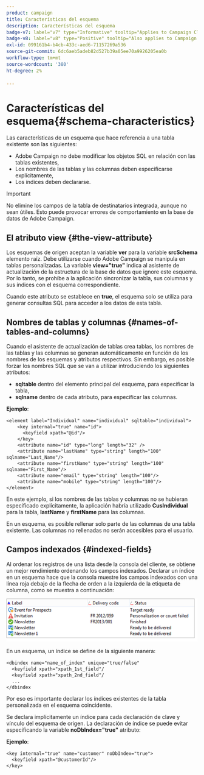 ```yaml
---
product: campaign
title: Características del esquema
description: Características del esquema
badge-v7: label="v7" type="Informative" tooltip="Applies to Campaign Classic v7"
badge-v8: label="v8" type="Positive" tooltip="Also applies to Campaign v8"
exl-id: 099161b4-b4cb-433c-aed6-71157269a536
source-git-commit: 6dc6aeb5adeb82d527b39a05ee70a9926205ea0b
workflow-type: tm+mt
source-wordcount: '380'
ht-degree: 2%

---
```


# Características del esquema{#schema-characteristics}



Las características de un esquema que hace referencia a una tabla existente son las siguientes:

* Adobe Campaign no debe modificar los objetos SQL en relación con las tablas existentes,
* Los nombres de las tablas y las columnas deben especificarse explícitamente,
* Los índices deben declararse.

>[!IMPORTANT]
>
>No elimine los campos de la tabla de destinatarios integrada, aunque no sean útiles. Esto puede provocar errores de comportamiento en la base de datos de Adobe Campaign.

## El atributo view {#the-view-attribute}

Los esquemas de origen aceptan la variable **ver** para la variable **srcSchema** elemento raíz. Debe utilizarse cuando Adobe Campaign se manipula en tablas personalizadas. La variable **view=&quot;true&quot;** indica al asistente de actualización de la estructura de la base de datos que ignore este esquema. Por lo tanto, se prohíbe a la aplicación sincronizar la tabla, sus columnas y sus índices con el esquema correspondiente.

Cuando este atributo se establece en **true**, el esquema solo se utiliza para generar consultas SQL para acceder a los datos de esta tabla.

## Nombres de tablas y columnas {#names-of-tables-and-columns}

Cuando el asistente de actualización de tablas crea tablas, los nombres de las tablas y las columnas se generan automáticamente en función de los nombres de los esquemas y atributos respectivos. Sin embargo, es posible forzar los nombres SQL que se van a utilizar introduciendo los siguientes atributos:

* **sqltable** dentro del elemento principal del esquema, para especificar la tabla,
* **sqlname** dentro de cada atributo, para especificar las columnas.

**Ejemplo**:

```
<element label="Individual" name="individual" sqltable="individual">
    <key internal="true" name="id">
      <keyfield xpath="@id"/>
    </key> 
    <attribute name="id" type="long" length="32" />
    <attribute name="lastName" type="string" length="100" sqlname="Last_Name"/>
    <attribute name="firstName" type="string" length="100" sqlname="First_Name"/>
    <attribute name="email" type="string" length="100"/>
    <attribute name="mobile" type="string" length="100"/>
</element>
```

En este ejemplo, si los nombres de las tablas y columnas no se hubieran especificado explícitamente, la aplicación habría utilizado **CusIndividual** para la tabla, **lastName** y **firstName** para las columnas.

En un esquema, es posible rellenar solo parte de las columnas de una tabla existente. Las columnas no rellenadas no serán accesibles para el usuario.

## Campos indexados {#indexed-fields}

Al ordenar los registros de una lista desde la consola del cliente, se obtiene un mejor rendimiento ordenando los campos indexados. Declarar un índice en un esquema hace que la consola muestre los campos indexados con una línea roja debajo de la flecha de orden a la izquierda de la etiqueta de columna, como se muestra a continuación:

![](assets/s_ncs_integration_mapping_index.png)

En un esquema, un índice se define de la siguiente manera:

```
<dbindex name="name_of_index" unique="true/false"
  <keyfield xpath="xpath_1st_field"/
  <keyfield xpath="xpath_2nd_field"/
  ...
</dbindex
```

Por eso es importante declarar los índices existentes de la tabla personalizada en el esquema coincidente.

Se declara implícitamente un índice para cada declaración de clave y vínculo del esquema de origen. La declaración de índice se puede evitar especificando la variable **noDbIndex=&quot;true&quot;** atributo:

**Ejemplo**:

```
<key internal="true" name="customer" noDbIndex="true">
  <keyfield xpath="@customerId"/>
</key>
```
